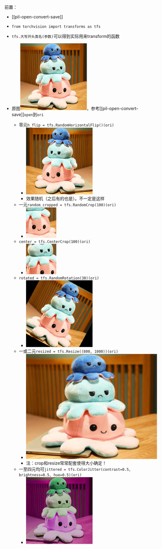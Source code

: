 前置：
- [[pil-open-convert-save]]

- `from torchvision import transforms as tfs`
- `tfs.大写开头类名(参数)`可以得到实际用来transform的函数
- 原图![](original.png)，参考[[pil-open-convert-save]]`open`到`ori`
    - 零元`h_flip = tfs.RandomHorizontalFlip()(ori)`
      - ![](h-flip.png)
      - 效果随机（之后有的也是）。不一定是这样
    - 一元`random_cropped = tfs.RandomCrop(100)(ori)`
      - ![](random-crop.png)
    - `center = tfs.CenterCrop(100)(ori)`
      - ![](center-crop.png)
    - `rotated = tfs.RandomRotation(30)(ori)`
      - ![](rotate.png)
    - 一或二元`resized = tfs.Resize((800, 1000))(ori)`
      - ![](resize.png)
      - 注：crop和resize常常配套使得大小确定！
    - 一至四元均可`jittered = tfs.ColorJitter(contrast=0.5, brightness=0.5, hue=0.5)(ori)`
      - ![](color-jitter.png)